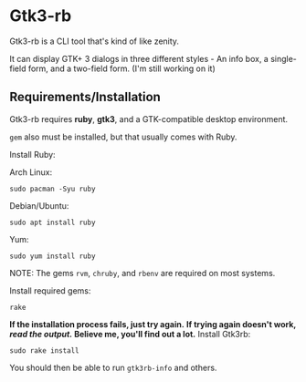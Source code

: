 # Gtk3-rb
Gtk3-rb is a CLI tool that's kind of like zenity.

It can display GTK+ 3 dialogs in three different styles - An info box, a single-field form, and a two-field form. (I'm still working on it)

## Requirements/Installation
Gtk3-rb requires **ruby**, **gtk3**, and a GTK-compatible desktop environment.

`gem` also must be installed, but that usually comes with Ruby.

Install Ruby:

Arch Linux:
```console
sudo pacman -Syu ruby
```
Debian/Ubuntu:
```console
sudo apt install ruby
```
Yum:
```console
sudo yum install ruby
```

NOTE: The gems `rvm`, `chruby`, and `rbenv` are required on most systems.

Install required gems:
```console
rake
```
**If the installation process fails, just try again.**
**If trying again doesn't work, _read the output._ Believe me, you'll find out a lot.**
Install Gtk3rb:
```console
sudo rake install
```
You should then be able to run `gtk3rb-info` and others.
